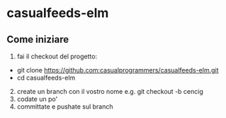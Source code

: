 # casualfeeds-elm

## Come iniziare

1. fai il checkout del progetto:
  - git clone https://github.com:casualprogrammers/casualfeeds-elm.git
  - cd casualfeeds-elm
2. create un branch con il vostro nome e.g.
git checkout -b cencig
3. codate un po'
4. committate e pushate sul branch
